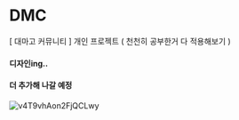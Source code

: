 # DMC
[ 대마고 커뮤니티 ]       개인 프로젝트 ( 천천히 공부한거 다 적용해보기 )

#### 디자인ing..

#### 더 추가해 나갈 예정

![v4T9vhAon2FjQCLwy](https://github.com/user-attachments/assets/c7565d20-ba33-4008-9392-2cf0e5076308)
